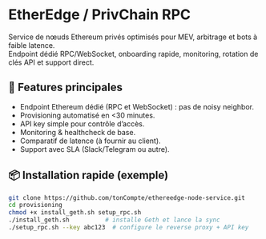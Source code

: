 # EtherEdge / PrivChain RPC

Service de nœuds Ethereum privés optimisés pour MEV, arbitrage et bots à faible latence.  
Endpoint dédié RPC/WebSocket, onboarding rapide, monitoring, rotation de clés API et support direct.

## 🚀 Features principales
- Endpoint Ethereum dédié (RPC et WebSocket) : pas de noisy neighbor.  
- Provisioning automatisé en <30 minutes.  
- API key simple pour contrôle d’accès.  
- Monitoring & healthcheck de base.  
- Comparatif de latence (à fournir au client).  
- Support avec SLA (Slack/Telegram ou autre).  

## 📦 Installation rapide (exemple)

```bash
git clone https://github.com/tonCompte/ethereedge-node-service.git
cd provisioning
chmod +x install_geth.sh setup_rpc.sh
./install_geth.sh          # installe Geth et lance la sync
./setup_rpc.sh --key abc123  # configure le reverse proxy + API key
